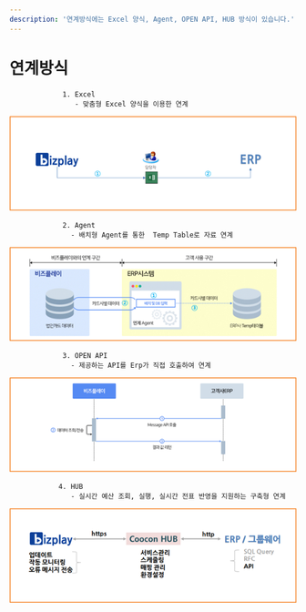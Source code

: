 ```yaml
---
description: '연계방식에는 Excel 양식, Agent, OPEN API, HUB 방식이 있습니다.'
---
```


# 연계방식

                 1. Excel  
                    - 맞춤형 Excel 양식을 이용한 연계

![](../../.gitbook/assets/image%20%28131%29.png)

                 2. Agent  
                   - 배치형 Agent를 통한  Temp Table로 자료 연계

![](../../.gitbook/assets/image%20%2848%29.png)

                 3. OPEN API  
                   - 제공하는 API를 Erp가 직접 호출하여 연계

![](../../.gitbook/assets/image%20%28161%29.png)

                4. HUB  
                   - 실시간 예산 조회, 실행, 실시간 전표 반영을 지원하는 구축형 연계

![](../../.gitbook/assets/image%20%2829%29.png)

